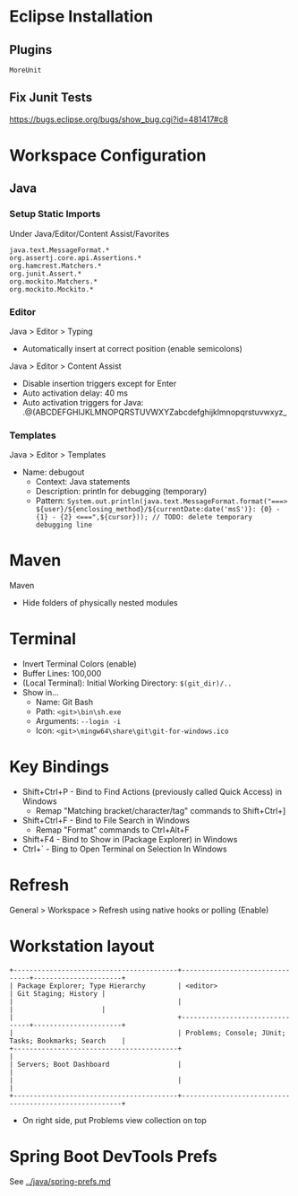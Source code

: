 # Eclipse Installation

## Plugins
    MoreUnit

## Fix Junit Tests
https://bugs.eclipse.org/bugs/show_bug.cgi?id=481417#c8

# Workspace Configuration

## Java

### Setup Static Imports
Under Java/Editor/Content Assist/Favorites
```
java.text.MessageFormat.*
org.assertj.core.api.Assertions.*
org.hamcrest.Matchers.*
org.junit.Assert.*
org.mockito.Matchers.*
org.mockito.Mockito.*
```
### Editor
Java > Editor > Typing
- Automatically insert at correct position (enable semicolons)

Java > Editor > Content Assist
- Disable insertion triggers except for Enter
- Auto activation delay: 40 ms
- Auto activation triggers for Java: .@(ABCDEFGHIJKLMNOPQRSTUVWXYZabcdefghijklmnopqrstuvwxyz_

### Templates
Java > Editor > Templates
- Name: debugout
  - Context: Java statements
  - Description: println for debugging (temporary)
  - Pattern: `System.out.println(java.text.MessageFormat.format("===> ${user}/${enclosing_method}/${currentDate:date('msS')}: {0} - {1} - {2} <===",${cursor})); // TODO: delete temporary debugging line`

# Maven
Maven
- Hide folders of physically nested modules

# Terminal
- Invert Terminal Colors (enable)
- Buffer Lines: 100,000
- (Local Terminal): Initial Working Directory: `$(git_dir)/..`
- Show in...
  - Name: Git Bash
  - Path: `<git>\bin\sh.exe`
  - Arguments: `--login -i`
  - Icon: `<git>\mingw64\share\git\git-for-windows.ico`

# Key Bindings
* Shift+Ctrl+P - Bind to Find Actions (previously called Quick Access) in Windows
  * Remap "Matching bracket/character/tag" commands to Shift+Ctrl+]
* Shift+Ctrl+F - Bind to File Search in Windows
  * Remap "Format" commands to Ctrl+Alt+F
* Shift+F4 - Bind to Show in (Package Explorer) in Windows
* Ctrl+\` - Bing to Open Terminal on Selection In Windows

# Refresh
General > Workspace > Refresh using native hooks or polling (Enable)

# Workstation layout
```
+-----------------------------------------+--------------------------------+----------------------+
| Package Explorer; Type Hierarchy        | <editor>                       | Git Staging; History |
|                                         |                                |                      |
|                                         +--------------------------------+----------------------+
|                                         | Problems; Console; JUnit; Tasks; Bookmarks; Search    |
+-----------------------------------------+                                                       |
| Servers; Boot Dashboard                 |                                                       |
|                                         |                                                       |
+-----------------------------------------+-------------------------------------------------------+
```
* On right side, put Problems view collection on top

# Spring Boot DevTools Prefs

See [../java/spring-prefs.md](../java/spring-prefs.md)
